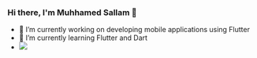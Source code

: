 ### Hi there, I'm Muhhamed Sallam 👋

- 🔭 I’m currently working on developing mobile applications using Flutter
- 🌱 I’m currently learning Flutter and Dart
- <img src="https://github-readme-stats.vercel.app/api?username=muhhammdsallam&&show_icons=true&title_color=ffffff&icon_color=bb2acf&text_color=daf7dc&bg_color=151515">
